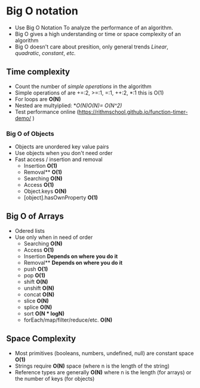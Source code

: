 # Big O notation
* Use Big O Notation To analyze the performance of an algorithm.
* Big O gives a high understanding or time or space complexity of an algorithm
* Big O doesn't care about presition, only general trends _Linear_, _quadratic_, _constant_, _etc._

## Time complexity
- Count the number of *simple operations* in the algorithm
- Simple operations of are +=:2, >=:1, =:1, ++:2, *:1 this is O(1)
- For loops are **O(N)**
- Nested are multyiplied: **O(N)*O(N)= O(N^2)**
- Test performance online (https://rithmschool.github.io/function-timer-demo/ )

### Big O  of Objects
- Objects are unordered key value pairs
- Use objects when you don't need order
- Fast access / insertion and removal
  - Insertion **O(1)**
  - Removal** **O(1)**
  - Searching **O(N)**
  - Access **O(1)**
  - Object.keys **O(N)**
  - [object].hasOwnProperty **O(1)**

## Big O of Arrays
- Odered lists
- Use only when in need of order
  - Searching **O(N)**
  - Access **O(1)**
  - Insertion **Depends on where you do it**
  - Removal** **Depends on where you do it**
  - push **O(1)**
  - pop **O(1)**
  - shift **O(N)**
  - unshift **O(N)**
  - concat **O(N)**
  - slice **O(N)**
  - splice **O(N)**
  - sort **O(N * logN)**
  - forEach/map/filter/reduce/etc. **O(N)**


## Space Complexity
- Most primitives (booleans, numbers, undefined, null) are constant space **O(1)**
- Strings require **O(N)** space (where n is the length of the string)
- Reference types are generally **O(N)** where n is the length (for arrays) or the number of keys (for objects)
